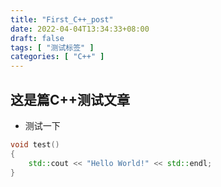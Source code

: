 ```yaml
---
title: "First_C++_post"
date: 2022-04-04T13:34:33+08:00
draft: false
tags: [ "测试标签" ]
categories: [ "C++" ]
---
```


## 这是篇C++测试文章

- 测试一下

```C++
void test()
{
    std::cout << "Hello World!" << std::endl;
}
```

